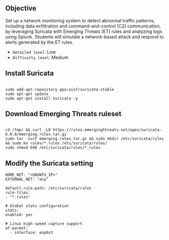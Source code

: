 ## Objective
Set up a network monitoring system to detect abnormal traffic patterns, including data exfiltration and command-and-control (C2) communication, by leveraging Suricata with Emerging Threats (ET) rules and analyzing logs using Splunk. Students will simulate a network-based attack and respond to alerts generated by the ET rules.
- `Detailed level`: Low
- `Difficulty level`: Medium

## Install Suricata
```

sudo add-apt-repository ppa:oisf/suricata-stable
sudo apt-get update
sudo apt-get install suricata -y

```

## Download Emerging Threats ruleset
```

cd /tmp/ && curl -LO https://rules.emergingthreats.net/open/suricata-6.0.8/emerging.rules.tar.gz
sudo tar -xvzf emerging.rules.tar.gz && sudo mkdir /etc/suricata/rules && sudo mv rules/*.rules /etc/suricata/rules/
sudo chmod 640 /etc/suricata/rules/*.rules

```

## Modify the Suricata setting
```
HOME_NET: "<UBUNTU_IP>"
EXTERNAL_NET: "any"

default-rule-path: /etc/suricata/rules
rule-files:
- "*.rules"

# Global stats configuration
stats:
enabled: yes

# Linux high speed capture support
af-packet:
  - interface: enp0s3


```
